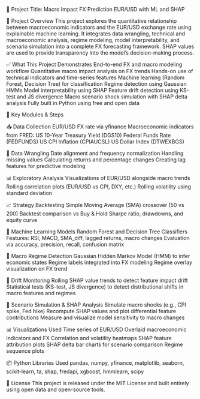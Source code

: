 🧠 Project Title: Macro Impact FX Prediction EUR/USD with ML and SHAP

🚀 Project Overview
This project explores the quantitative relationship between macroeconomic indicators and the EUR/USD exchange rate using explainable machine learning. It integrates data wrangling, technical and macroeconomic analysis, regime modeling, model interpretability, and scenario simulation into a complete FX forecasting framework. SHAP values are used to provide transparency into the model’s decision-making process.

✅ What This Project Demonstrates
End-to-end FX and macro modeling workflow
Quantitative macro impact analysis on FX trends
Hands-on use of technical indicators and time-series features
Machine learning (Random Forest, Decision Tree) for classification
Regime detection using Gaussian HMMs
Model interpretability using SHAP
Feature drift detection using KS-test and JS divergence
Macro scenario shock simulation with SHAP delta analysis
Fully built in Python using free and open data

🧱 Key Modules & Steps

📥 Data Collection
EUR/USD FX rate via yfinance
Macroeconomic indicators from FRED:
US 10-Year Treasury Yield (DGS10)
Federal Funds Rate (FEDFUNDS)
US CPI Inflation (CPIAUCSL)
US Dollar Index (DTWEXBGS)

🧹 Data Wrangling
Date alignment and frequency normalization
Handling missing values
Calculating returns and percentage changes
Creating lag features for predictive modeling

📊 Exploratory Analysis
Visualizations of EUR/USD alongside macro trends
Rolling correlation plots (EUR/USD vs CPI, DXY, etc.)
Rolling volatility using standard deviation

📈 Strategy Backtesting
Simple Moving Average (SMA) crossover (50 vs 200)
Backtest comparison vs Buy & Hold
Sharpe ratio, drawdowns, and equity curve

🤖 Machine Learning Models
Random Forest and Decision Tree Classifiers
Features: RSI, MACD, SMA_diff, lagged returns, macro changes
Evaluation via accuracy, precision, recall, confusion matrix

🧠 Macro Regime Detection
Gaussian Hidden Markov Model (HMM) to infer economic states
Regime labels integrated into FX modeling
Regime overlay visualization on FX trend

🧪 Drift Monitoring
Rolling SHAP value trends to detect feature impact drift
Statistical tests (KS-test, JS divergence) to detect distributional shifts in macro features and regimes

🔬 Scenario Simulation & SHAP Analysis
Simulate macro shocks (e.g., CPI spike, Fed hike)
Recompute SHAP values and plot differential feature contributions
Measure and visualize model sensitivity to macro changes

📊 Visualizations Used
Time series of EUR/USD
Overlaid macroeconomic indicators and FX
Correlation and volatility heatmaps
SHAP feature attribution plots
SHAP delta bar charts for scenario comparison
Regime sequence plots

📦 Python Libraries Used
pandas, numpy, yfinance, matplotlib, seaborn, scikit-learn, ta, shap, fredapi, xgboost, hmmlearn, scipy

📃 License
This project is released under the MIT License and built entirely using open data and open-source tools.


